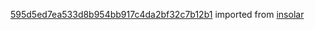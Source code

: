 [595d5ed7ea533d8b954bb917c4da2bf32c7b12b1](https://github.com/insolar/insolar/commit/595d5ed7ea533d8b954bb917c4da2bf32c7b12b1) imported from [insolar](https://github.com/insolar/insolar)

